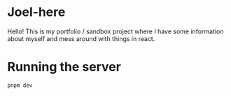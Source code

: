 # Joel-here

Hello! This is my portfolio / sandbox project where I have some information about myself and mess around with things in react.

# Running the server

```
pnpm dev
```